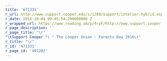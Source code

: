 ```yaml
---
title: '671331'
r_url: http://www.support.cooper.edu/s/1289/support/interior-hybrid.aspx?sid=1289&pgid=1927&gid=1&cid=4845&ecid=4845&post_id=0
r_date: 2016-10-04 00:45:54.290000000 Z
r_wrapped_url: https://www.reading.am/p/4ryF/http://www.support.cooper.edu/s/1289/support/interior-hybrid.aspx?sid=1289&pgid=1927&gid=1&cid=4845&ecid=4845&post_id=0
r_page_description: ''
r_page_title: "\r"
"\tSupport Cooper ": " The Cooper Union - Parents Day 2016\r"
r_title: "\r"
r_id: '671331'
r_page_id: '491202'
---
```


